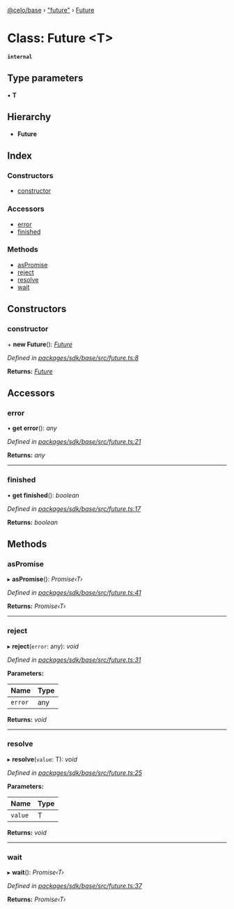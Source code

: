 [@celo/base](../README.md) › ["future"](../modules/_future_.md) › [Future](_future_.future.md)

# Class: Future <**T**>

**`internal`** 

## Type parameters

▪ **T**

## Hierarchy

* **Future**

## Index

### Constructors

* [constructor](_future_.future.md#constructor)

### Accessors

* [error](_future_.future.md#error)
* [finished](_future_.future.md#finished)

### Methods

* [asPromise](_future_.future.md#aspromise)
* [reject](_future_.future.md#reject)
* [resolve](_future_.future.md#resolve)
* [wait](_future_.future.md#wait)

## Constructors

###  constructor

\+ **new Future**(): *[Future](_future_.future.md)*

*Defined in [packages/sdk/base/src/future.ts:8](https://github.com/celo-org/celo-monorepo/blob/master/packages/sdk/base/src/future.ts#L8)*

**Returns:** *[Future](_future_.future.md)*

## Accessors

###  error

• **get error**(): *any*

*Defined in [packages/sdk/base/src/future.ts:21](https://github.com/celo-org/celo-monorepo/blob/master/packages/sdk/base/src/future.ts#L21)*

**Returns:** *any*

___

###  finished

• **get finished**(): *boolean*

*Defined in [packages/sdk/base/src/future.ts:17](https://github.com/celo-org/celo-monorepo/blob/master/packages/sdk/base/src/future.ts#L17)*

**Returns:** *boolean*

## Methods

###  asPromise

▸ **asPromise**(): *Promise‹T›*

*Defined in [packages/sdk/base/src/future.ts:41](https://github.com/celo-org/celo-monorepo/blob/master/packages/sdk/base/src/future.ts#L41)*

**Returns:** *Promise‹T›*

___

###  reject

▸ **reject**(`error`: any): *void*

*Defined in [packages/sdk/base/src/future.ts:31](https://github.com/celo-org/celo-monorepo/blob/master/packages/sdk/base/src/future.ts#L31)*

**Parameters:**

Name | Type |
------ | ------ |
`error` | any |

**Returns:** *void*

___

###  resolve

▸ **resolve**(`value`: T): *void*

*Defined in [packages/sdk/base/src/future.ts:25](https://github.com/celo-org/celo-monorepo/blob/master/packages/sdk/base/src/future.ts#L25)*

**Parameters:**

Name | Type |
------ | ------ |
`value` | T |

**Returns:** *void*

___

###  wait

▸ **wait**(): *Promise‹T›*

*Defined in [packages/sdk/base/src/future.ts:37](https://github.com/celo-org/celo-monorepo/blob/master/packages/sdk/base/src/future.ts#L37)*

**Returns:** *Promise‹T›*

